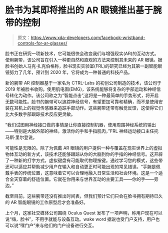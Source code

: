 # 脸书为其即将推出的 AR 眼镜推出基于腕带的控制

> 原文：<https://www.xda-developers.com/facebook-wristband-controls-for-ar-glasses/>

脸书正在研究一项新技术，它可能很快会改变我们与增强现实(AR)的互动方式。使用腕带，该公司旨在引入一种更自然和直观的方法来控制其未来的 AR 眼镜。据脸书创始人马克·扎克伯格称，脸书现实实验室(FRL)的研究已经为其第一副智能眼镜努力了几年，预计到 2020 年，它将成为一种普通的科技产品。

新的腕带 AR 控制器基于一家名为 CTRL-Labs 的初创公司制造的技术，该公司于 2019 年被脸书收购。使用肌电图(EMG)，该系统能够将复杂的手部运动和神经信号转化为动作。该公司称之为“智能点击”,这将是一种最简单的手势形式，将开启无数可能性。脸书的腕带可以追踪神经信号，有望更加可靠和精确，而不是使用安装在耳机上的视觉传感器来追踪手部动作。这些腕带还带有触觉反馈，这使得它们比大多数手部跟踪技术反应更灵敏。

“我们试图用神经接口做的事情是让你直接控制机器，使用周围神经系统的输出——特别是大脑外部的神经，激活你的手和手指肌肉，”FRL 神经运动接口主任托马斯·里尔登说。

可能性是无限的。除了为佩戴 AR 眼镜的用户提供一种与覆盖在现实世界上的虚拟物体互动的新方式，该技术还能够跟踪从你的大脑到你的手指的神经信号。这开辟了一种新的打字方式，虚拟键盘有可能取代物理按键。通过学习您的模式，这些带还可以适应并帮助减少用户在输入和自动更正时可能出现的常见错误。“手腕是佩戴手表的传统位置，这意味着它可以合理地融入日常生活和社会环境。这是一个适合全天穿着的舒适位置。它就在你用来与世界互动的主要工具——你的手——旁边。”

截至目前，这些腕带还没有推出时间表，但我们预计它们只会在脸书拥有期待已久的 AR 智能眼镜的工作原型后才会准备好。

上个月，这家社交媒体公司围绕 Oculus Quest 发布了一项声明，称用户现在可以说“嗨，脸书”，不用手就能与设备互动。wake word 据说也受门户支持，用户也可以说“嘿门户”来与他们的门户设备进行交互。